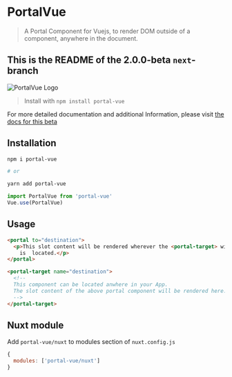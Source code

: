 # PortalVue

> A Portal Component for Vuejs, to render DOM outside of a component, anywhere in the document.

## This is the README of the 2.0.0-beta `next`-branch

<p style="tex-align: center">
  <img src="http://linusborg.github.io/portal-vue/assets/logo.png" alt="PortalVue Logo">
</p>

> Install with `npm install portal-vue`

For more detailed documentation and additional Information, please visit <a href="https://portal-vue-next-preview.netlify.com/">the docs for this beta</a>

## Installation

```bash
npm i portal-vue

# or

yarn add portal-vue
```

```javascript
import PortalVue from 'portal-vue'
Vue.use(PortalVue)
```

## Usage

```html
<portal to="destination">
  <p>This slot content will be rendered wherever the <portal-target> with name 'destination'
    is  located.</p>
</portal>

<portal-target name="destination">
  <!--
  This component can be located anwhere in your App.
  The slot content of the above portal component will be rendered here.
  -->
</portal-target>
```

## Nuxt module

Add `portal-vue/nuxt` to modules section of `nuxt.config.js`

```javascript
{
  modules: ['portal-vue/nuxt']
}
```
